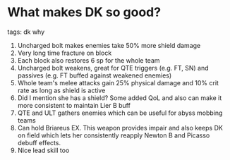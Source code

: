 # What makes DK so good?
tags: dk why


1) Uncharged bolt makes enemies take 50% more shield damage
2) Very long time fracture on block
3) Each block also restores 6 sp for the whole team
4) Uncharged bolt weakens, great for QTE triggers (e.g. FT, SN) and passives (e.g. FT buffed against weakened enemies)
5) Whole team's melee attacks gain 25% physical damage and 10% crit rate as long as shield is active
6) Did I mention she has a shield? Some added QoL and also can make it more consistent to maintain Lier B buff
7) QTE and ULT gathers enemies which can be useful for abyss mobbing teams
8) Can hold Briareus EX. This weapon provides impair and also keeps DK on field which lets her consistently reapply Newton B and Picasso debuff effects.
9) Nice lead skill too